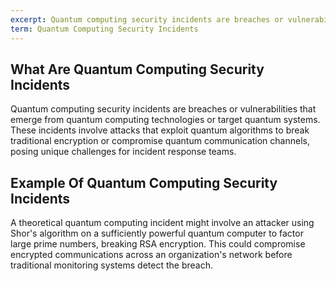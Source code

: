 ```yaml
---
excerpt: Quantum computing security incidents are breaches or vulnerabilities that emerge from quantum computing technologies or target quantum systems.
term: Quantum Computing Security Incidents
---
```

## What Are Quantum Computing Security Incidents

Quantum computing security incidents are breaches or vulnerabilities that emerge from quantum computing technologies or target quantum systems. These incidents involve attacks that exploit quantum algorithms to break traditional encryption or compromise quantum communication channels, posing unique challenges for incident response teams.

## Example Of Quantum Computing Security Incidents

A theoretical quantum computing incident might involve an attacker using Shor's algorithm on a sufficiently powerful quantum computer to factor large prime numbers, breaking RSA encryption. This could compromise encrypted communications across an organization's network before traditional monitoring systems detect the breach.